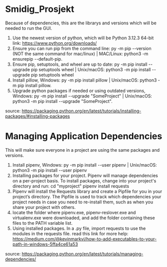# Smidig_Prosjekt

Because of dependencies, this are the librarys and versions which will be needed to run the GUI.

1. Use the newest version of python, which will be Python 3.12.3 64-bit
link: https://www.python.org/downloads/ 
2. Ensure you can run pip from the command line: py -m pip --version (NOT the same command for mac/linux) | MAC/Linux: python3 -m ensurepip --default-pip.
3. Ensure pip, setuptools, and wheel are up to date: py -m pip install --upgrade pip setuptools wheel | Unix/macOS: python3 -m pip install --upgrade pip setuptools wheel
4. Install pillow, Windows: py -m pip install pillow | Unix/macOS: python3 -m pip install pillow.
5. Upgrade python packages if needed or using outdated versions, Windows: py -m pip install --upgrade "SomeProject" | Unix/macOS: python3 -m pip install --upgrade "SomeProject".

source: https://packaging.python.org/en/latest/tutorials/installing-packages/#installing-packages

# Managing Application Dependencies
This will make sure everyone in a project are using the same packages and versions.

1. Install pipenv, Windows: py -m pip install --user pipenv | Unix/macOS: python3 -m pip install --user pipenv
2. Installing packages for your project. Pipenv will manage dependencies on a per-project basis. To install packages, change into your project's directory and run: cd "myproject"
pipenv install requests
3. Pipenv will install the Requests library and create a Pipfile for you in your project’s directory. The Pipfile is used to track which dependencies your project needs in case you need to re-install them, such as when you share your project with others. 
4. locate the folder where pipenv.exe, pipenv-reslover.exe and virtualenv.exe were downloaded, and add the folder containing these files to the PATH variable list. 
5. Using installed packages. In a .py file, import requests to use the modules in the requests file. read this link for more help: https://medium.com/@kevinmarkvi/how-to-add-executables-to-your-path-in-windows-5ffa4ce61a53

source: https://packaging.python.org/en/latest/tutorials/managing-dependencies/

